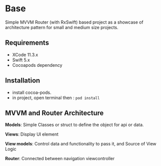 # Base
Simple MVVM Router (with RxSwift) based project as a showcase of architecture pattern for small and medium size projects.


## Requirements
* XCode 11.3.x 
* Swift 5.x
* Cocoapods dependency

## Installation
* install cocoa-pods.
* in project, open terminal then : `pod install`

## MVVM and Router Architecture

**Models**: Simple Classes or struct to define the object for api or data.

**Views**: Display UI element

**View models**:  Control data and functionality to pass it, and Source of View Logic

**Router**:  Connected between navigation viewcontroller 
